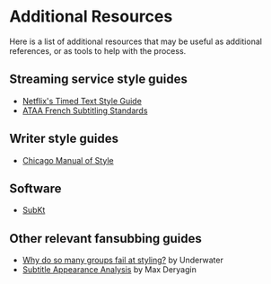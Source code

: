 # Additional Resources

Here is a list of additional resources that may be useful
as additional references, or as tools to help with the process.

## Streaming service style guides

-   [Netflix's Timed Text Style Guide](https://partnerhelp.netflixstudios.com/hc/en-us/articles/215758617-Timed-Text-Style-Guide-General-Requirements)
-   [ATAA French Subtitling Standards](https://www.ataa.fr/documents/NORMES_SOUS-TITRAGE_FRANCAIS_ANGLAIS_EN-TETE.pdf)

## Writer style guides

-   [Chicago Manual of Style](https://www.chicagomanualofstyle.org/)

## Software

-   [SubKt](https://github.com/TypesettingTools/SubKt)

## Other relevant fansubbing guides

-   [Why do so many groups fail at styling?](https://web.archive.org/web/20150708090306/http://underwater.nyaatorrents.org/?view=why-do-so-many-groups-fail-at-styling) by Underwater
-   [Subtitle Appearance Analysis](https://www.md-subs.com/blog/saa-subtitle-font) by Max Deryagin
